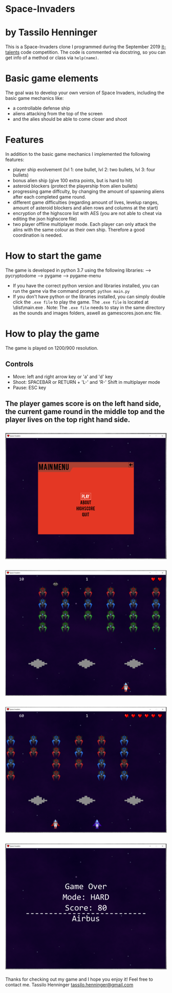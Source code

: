 # Space-Invaders
# by Tassilo Henninger

This is a Space-Invaders clone I programmed during the September 2019 [it-talents](https://www.it-talents.de/foerderung/code-competition/airbus-code-competition-09-2019) code competition.
The code is commented via docstring, so you can get info of a method or class via `help(name)`.

# Basic game elements
The goal was to develop your own version of Space Invaders, including the basic game mechanics like:
* a controllable defense ship
* aliens attacking from the top of the screen
* and the alies should be able to come closer and shoot

# Features
In addition to the basic game mechanics I implemented the following features:
* player ship evolvement (lvl 1: one bullet, lvl 2: two bullets, lvl 3: four bullets)
* bonus alien ship (give 100 extra points, but is hard to hit)
* asteroid blockers (protect the playership from alien bullets)
* progressing game diffculty, by changing the amount of spawning aliens after each completed game round.
* different game difficulties (regarding amount of lives, levelup ranges, amount of asteroid blockers and alien rows and columns at the start)
* encryption of the highscore list with AES (you are not able to cheat via editing the json highscore file)
* two player offline multiplayer mode. Each player can only attack the alins with the same colour as their own ship. Therefore a good coordination is needed.

# How to start the game
The game is developed in python 3.7 using the following libraries:
--> pycryptodome
--> pygame
--> pygame-menu

* If you have the correct python version and libraries installed, you can run the game via the command prompt: `python main.py`
* If you don't have python or the libraries installed, you can simply double click the `.exe file` to play the game. The `.exe file` is located at \dist\main.exe . Note: The `.exe file` needs to stay in the same directory as the sounds and images folders, aswell as gamescores.json.enc file.

# How to play the game
The game is played on 1200/900 resolution.
## Controls
* Move: left and right arrow key or 'a' and 'd' key
* Shoot: SPACEBAR or RETURN + 'L-' and 'R-' Shift in multiplayer mode
* Pause: ESC key

The player games score is on the left hand side, the current game round in the middle top and the player lives on the top right hand side.
---
![alt text](https://github.com/Oliss4t/Space-Invaders/blob/docu/readme_images/gamemenu.PNG)
---
![alt text](https://github.com/Oliss4t/Space-Invaders/blob/docu/readme_images/game_singleplayer.PNG)
---
![alt text](https://github.com/Oliss4t/Space-Invaders/blob/docu/readme_images/game_multiplayer.PNG)
---
![alt text](https://github.com/Oliss4t/Space-Invaders/blob/docu/readme_images/gameover.PNG)
---


Thanks for checking out my game and I hope you enjoy it! Feel free to contact me.
Tassilo Henninger
[tassilo.henninger@gmail.com](mailto:tassilo.henninger@gmail.com)




